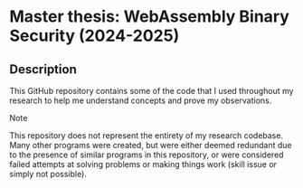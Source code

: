 # Master thesis: WebAssembly Binary Security (2024-2025)
## Description
This GitHub repository contains some of the code that I used throughout my research to help me understand concepts and prove my observations.
>[!note]
> This repository does not represent the entirety of my research codebase. Many other programs were created, but were either deemed redundant due to the presence of similar programs in this repository, or were considered failed attempts at solving problems or making things work (skill issue or simply not possible).
